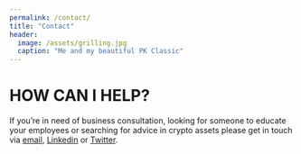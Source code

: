 ```yaml
---
permalink: /contact/
title: "Contact"
header:
  image: /assets/grilling.jpg
  caption: "Me and my beautiful PK Classic"
---
```


# HOW CAN I HELP?
If you’re in need of business consultation, looking for someone to educate your employees or searching for advice in crypto assets please get in touch via [email](mailto:joseph.rodgers@gmail.com), [Linkedin](https://www.linkedin.com/in/jrmarketing/) or [Twitter](https://twitter.com/_joerodgers).